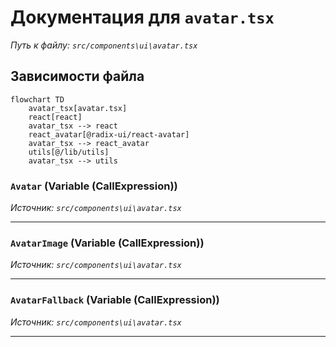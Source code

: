 # Документация для `avatar.tsx`

*Путь к файлу: `src/components\ui\avatar.tsx`*

## Зависимости файла

```mermaid
flowchart TD
    avatar_tsx[avatar.tsx]
    react[react]
    avatar_tsx --> react
    react_avatar[@radix-ui/react-avatar]
    avatar_tsx --> react_avatar
    utils[@/lib/utils]
    avatar_tsx --> utils
```

### `Avatar` (Variable (CallExpression))

*Источник: `src/components\ui\avatar.tsx`*

---
### `AvatarImage` (Variable (CallExpression))

*Источник: `src/components\ui\avatar.tsx`*

---
### `AvatarFallback` (Variable (CallExpression))

*Источник: `src/components\ui\avatar.tsx`*

---
